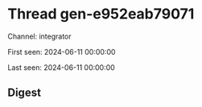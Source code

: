 # Thread gen-e952eab79071
Channel: integrator

First seen: 2024-06-11 00:00:00

Last seen: 2024-06-11 00:00:00

## Digest


